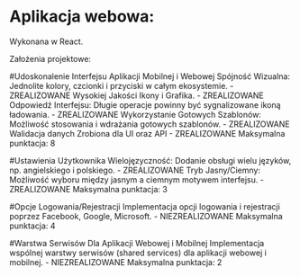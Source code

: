 # Aplikacja webowa:

Wykonana w React.

Założenia projektowe:

#Udoskonalenie Interfejsu Aplikacji Mobilnej i Webowej
Spójność Wizualna: Jednolite kolory, czcionki i przyciski w całym ekosystemie. - ZREALIZOWANE
Wysokiej Jakości Ikony i Grafika. - ZREALIZOWANE
Odpowiedź Interfejsu: Długie operacje powinny być sygnalizowane ikoną ładowania. - ZREALIZOWANE
Wykorzystanie Gotowych Szablonów: Możliwość stosowania i wdrażania gotowych szablonów. - ZREALIZOWANE
Walidacja danych Zrobiona dla UI oraz API - ZREALIZOWANE
Maksymalna punktacja: 8 

#Ustawienia Użytkownika
Wielojęzyczność: Dodanie obsługi wielu języków, np. angielskiego i polskiego. - ZREALIZOWANE
Tryb Jasny/Ciemny: Możliwość wyboru między jasnym a ciemnym motywem interfejsu. - ZREALIZOWANE
Maksymalna punktacja: 3

#Opcje Logowania/Rejestracji
Implementacja opcji logowania i rejestracji poprzez Facebook, Google, Microsoft. - NIEZREALIZOWANE
Maksymalna punktacja: 4

#Warstwa Serwisów Dla Aplikacji Webowej i Mobilnej
Implementacja wspólnej warstwy serwisów (shared services) dla aplikacji webowej i mobilnej. - NIEZREALIZOWANE
Maksymalna punktacja: 2

